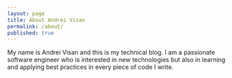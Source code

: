 ```yaml
---
layout: page
title: About Andrei Visan
permalink: /about/
published: true
---
```


My name is Andrei Visan and this is my technical blog. I am a passionate software engineer who is interested in new technologies but also in learning and applying best practices in every piece of code I write. 
